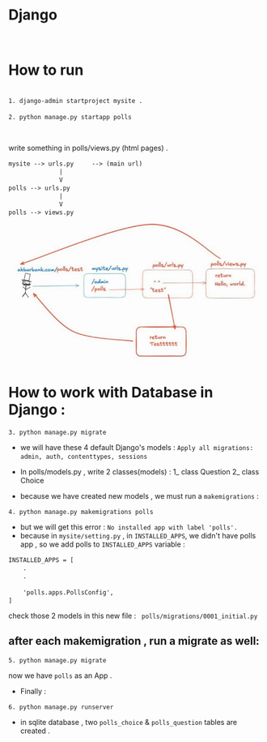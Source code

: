 
# Django 
<br>

# How to run 


```

1. django-admin startproject mysite .

2. python manage.py startapp polls 

```
<br>


write something in polls/views.py (html pages) .

```
mysite --> urls.py     --> (main url)
              |
              V
polls --> urls.py  
              |
              V
polls --> views.py 
```
<img src="assets/Capture2.JPG">

<br>

# How to work with Database in Django :
```
3. python manage.py migrate
```
+ we will have these 4 default Django's models : ```Apply all migrations: admin, auth, contenttypes, sessions```



+ In polls/models.py , write 2 classes(models) : 
    1_ class Question 
    2_ class Choice

+ because we have created new models , we must run a ``` makemigrations ``` : 
```
4. python manage.py makemigrations polls
```
+ but we will get this error : ```No installed app with label 'polls'.``` <br>
+ because in ```mysite/setting.py``` , in ```INSTALLED_APPS```, we didn't have polls app , so we add polls to ```INSTALLED_APPS``` variable : <br>
```
INSTALLED_APPS = [
    .
    .

    'polls.apps.PollsConfig',
]
```
check those 2 models in this new file : 
``` polls/migrations/0001_initial.py```

## after each makemigration , run a migrate as well:
```
5. python manage.py migrate
```

now we have ```polls``` as an App .

+ Finally :
```
6. python manage.py runserver
```

+ in sqlite database , two ```polls_choice``` & ```polls_question``` tables are created .


<br>
<br>

